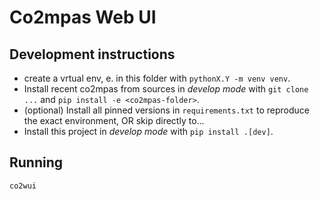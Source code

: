 # Co2mpas Web UI

## Development instructions

- create a vrtual env, e. in this folder with `pythonX.Y -m venv venv`.
- Install recent co2mpas from sources in *develop mode* with `git clone ...` and `pip install -e <co2mpas-folder>`.
- (optional) Install all pinned versions in `requirements.txt` to reproduce the exact environment, OR skip directly to...
- Install this project in *develop mode* with `pip install .[dev]`.

## Running

```shell
co2wui
```
